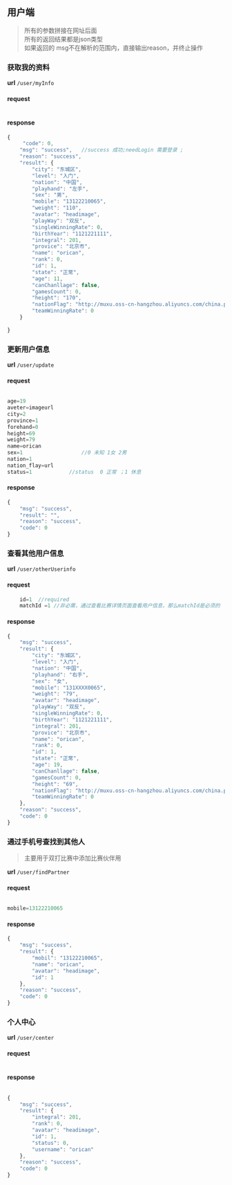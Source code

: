 ## 用户端
>所有的参数拼接在网址后面  <br>
>所有的返回结果都是json类型 <br>
>如果返回的 msg不在解析的范围内，直接输出reason，并终止操作 <br>
>


### 获取我的资料
**url** `/user/myInfo`
#### request
```js


```

#### response
```js
{
	 "code": 0,
    "msg": "success", 	//success 成功;needLogin 需要登录 ;
    "reason": "success",
    "result": {
        "city": "东城区",
        "level": "入门",
        "nation": "中国",
        "playhand": "左手",
        "sex": "男",
        "mobile": "13122210065",
        "weight": "110",
        "avatar": "headimage",
        "playWay": "双反",
        "singleWinningRate": 0,
        "birthYear": "1121221111",
        "integral": 201,
        "provice": "北京市",
        "name": "orican",
        "rank": 0,
        "id": 1,
        "state": "正常",
        "age": 11,
        "canChanllage": false,
        "gamesCount": 0,
        "height": "170",
        "nationFlag": "http://muxu.oss-cn-hangzhou.aliyuncs.com/china.png",
        "teamWinningRate": 0
    }
  
}

``` 

### 更新用户信息
**url** `/user/update`
#### request
```js

age=19		
aveter=imageurl
city=2
province=1
forehand=0
height=69
weight=79
name=orican
sex=1					//0 未知 1女 2男
nation=1
nation_flay=url
status=1 			//status  0 正常 ；1 休息

```
#### response

```js
{
    "msg": "success",
    "result": "",
    "reason": "success",
    "code": 0
}

```

### 查看其他用户信息
**url** `/user/otherUserinfo`
#### request
```js
	id=1  //required
	matchId =1 //非必需，通过查看比赛详情页面查看用户信息，那么matchId是必须的
```
#### response

```js
{
    "msg": "success",
    "result": {
        "city": "东城区",
        "level": "入门",
        "nation": "中国",
        "playhand": "右手",
        "sex": "女",
        "mobile": "131XXXX0065",
        "weight": "79",
        "avatar": "headimage",
        "playWay": "双反",
        "singleWinningRate": 0,
        "birthYear": "1121221111",
        "integral": 201,
        "provice": "北京市",
        "name": "orican",
        "rank": 0,
        "id": 1,
        "state": "正常",
        "age": 19,
        "canChanllage": false,
        "gamesCount": 0,
        "height": "69",
        "nationFlag": "http://muxu.oss-cn-hangzhou.aliyuncs.com/china.png",
        "teamWinningRate": 0
    },
    "reason": "success",
    "code": 0
}
```

### 通过手机号查找到其他人
>
>主要用于双打比赛中添加比赛伙伴用
>

**url** `/user/findPartner`

#### request

```js

mobile=13122210065

```

#### response
```js
{
    "msg": "success",
    "result": {
        "mobil": "13122210065",
        "name": "orican",
        "avatar": "headimage",
        "id": 1
    },
    "reason": "success",
    "code": 0
}
```

### 个人中心

**url** `/user/center`

#### request

```js


```

#### response
```js

{
    "msg": "success",
    "result": {
        "integral": 201,
        "rank": 0,
        "avatar": "headimage",
        "id": 1,
        "status": 0,
        "username": "orican"
    },
    "reason": "success",
    "code": 0
}

```

